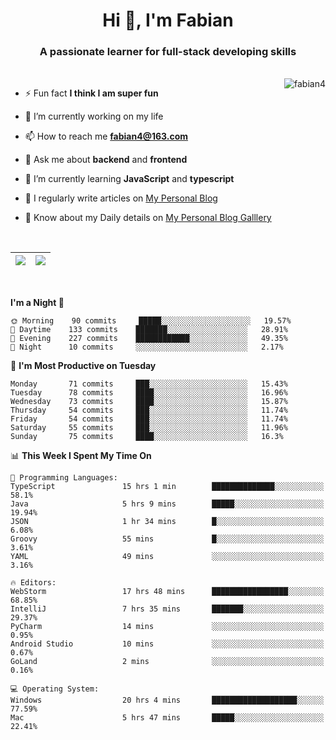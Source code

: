<h1 align="center">Hi 👋, I'm Fabian</h1>
<h3 align="center">A passionate learner for full-stack developing skills</h3>

<br/>

<img align="right" src="https://komarev.com/ghpvc/?username=fabian4&label=views&color=0e75b6&style=flat" alt="fabian4" />

- ⚡ Fun fact **I think I am super fun**

- 🔭 I’m currently working on my life

- 📫 How to reach me **fabian4@163.com**

- 💬 Ask me about **backend** and **frontend**

- 🌱 I’m currently learning **JavaScript** and **typescript**

- 📝 I regularly write articles on [My Personal Blog](https://fabian4.github.io/)

- 📄 Know about my Daily details on [My Personal Blog Galllery](https://fabian4.github.io/gallery/)

<br/>

| <img align="center" src="https://github-readme-stats.vercel.app/api?username=fabian4&count_private=true&show_icons=true&theme=flag-india&show_owner=true&hide_border=true" /> | <img align="center" src="https://github-readme-stats.vercel.app/api/top-langs/?username=fabian4&layout=compact&theme=buefy&hide_border=true&exclude_repo=jdk,jdk-source-learning,spring-framework,netty,jdk,fabian4.github.io,wechaty.js.org,sofa-bolt" /> |
| ------------- | ------------- |

<br/>

<!--START_SECTION:waka-->
**I'm a Night 🦉** 

```text
🌞 Morning    90 commits     █████░░░░░░░░░░░░░░░░░░░░   19.57% 
🌆 Daytime    133 commits    ███████░░░░░░░░░░░░░░░░░░   28.91% 
🌃 Evening    227 commits    ████████████░░░░░░░░░░░░░   49.35% 
🌙 Night      10 commits     ░░░░░░░░░░░░░░░░░░░░░░░░░   2.17%

```
📅 **I'm Most Productive on Tuesday** 

```text
Monday       71 commits     ███░░░░░░░░░░░░░░░░░░░░░░   15.43% 
Tuesday      78 commits     ████░░░░░░░░░░░░░░░░░░░░░   16.96% 
Wednesday    73 commits     ████░░░░░░░░░░░░░░░░░░░░░   15.87% 
Thursday     54 commits     ███░░░░░░░░░░░░░░░░░░░░░░   11.74% 
Friday       54 commits     ███░░░░░░░░░░░░░░░░░░░░░░   11.74% 
Saturday     55 commits     ███░░░░░░░░░░░░░░░░░░░░░░   11.96% 
Sunday       75 commits     ████░░░░░░░░░░░░░░░░░░░░░   16.3%

```


📊 **This Week I Spent My Time On** 

```text
💬 Programming Languages: 
TypeScript               15 hrs 1 min        ██████████████░░░░░░░░░░░   58.1% 
Java                     5 hrs 9 mins        █████░░░░░░░░░░░░░░░░░░░░   19.94% 
JSON                     1 hr 34 mins        █░░░░░░░░░░░░░░░░░░░░░░░░   6.08% 
Groovy                   55 mins             █░░░░░░░░░░░░░░░░░░░░░░░░   3.61% 
YAML                     49 mins             ░░░░░░░░░░░░░░░░░░░░░░░░░   3.16%

🔥 Editors: 
WebStorm                 17 hrs 48 mins      █████████████████░░░░░░░░   68.85% 
IntelliJ                 7 hrs 35 mins       ███████░░░░░░░░░░░░░░░░░░   29.37% 
PyCharm                  14 mins             ░░░░░░░░░░░░░░░░░░░░░░░░░   0.95% 
Android Studio           10 mins             ░░░░░░░░░░░░░░░░░░░░░░░░░   0.67% 
GoLand                   2 mins              ░░░░░░░░░░░░░░░░░░░░░░░░░   0.16%

💻 Operating System: 
Windows                  20 hrs 4 mins       ███████████████████░░░░░░   77.59% 
Mac                      5 hrs 47 mins       █████░░░░░░░░░░░░░░░░░░░░   22.41%

```


<!--END_SECTION:waka-->


